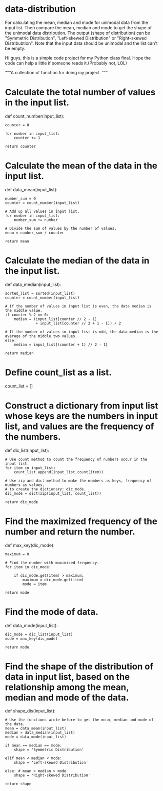 # data-distribution
For calculating the mean, median and mode for unimodal data from the input list. Then compare the mean, median and mode to get the shape of the unimodal data distribution. The output (shape of distribution) can be "Symmetric Distribution", "Left-skewed Distribution" or "Right-skewed Distribubtion". Note that the input data should be unimodal and the list can't be empty.

Hi guys, this is a simple code project for my Python class final.
Hope the code can help a little if someone reads it.(Probably not, LOL)

"""A collection of function for doing my project.
"""

# Calculate the total number of values in the input list.
def count_number(input_list):
    
    counter = 0
    
    for number in input_list:
        counter += 1
    
    return counter

# Calculate the mean of the data in the input list.
def data_mean(input_list):
    
    number_sum = 0
    counter = count_number(input_list)
    
    # Add up all values in input list.
    for number in input_list:
        number_sum += number
        
    # Divide the sum of values by the number of values.
    mean = number_sum / counter

    return mean

# Calculate the median of the data in the input list.
def data_median(input_list):
    
    sorted_list = sorted(input_list)
    counter = count_number(input_list)
    
    # If the number of values in input list is even, the data median is the middle value.
    if counter % 2 == 0:
        median = (input_list[counter // 2 - 1] 
                  + input_list[counter // 2 + 1 - 1]) / 2
    
    # If the number of values in input list is odd, the data median is the average of the middle two values.
    else:
        median = input_list[(counter + 1) // 2 - 1]
    
    return median

# Define count_list as a list.
count_list = []

# Construct a dictionary from input list whose keys are the numbers in input list, and values are the frequency of the numbers.
def dic_list(input_list):
   
    # Use count method to count the frequency of numbers occur in the input list.
    for item in input_list:
        count_list.append(input_list.count(item))
    
    # Use zip and dict method to make the numbers as keys, frequency of numbers as values,
    # to create the dictionary: dic_mode.
    dic_mode = dict(zip(input_list, count_list))

    return dic_mode

# Find the maximized frequency of the number and return the number.
def max_key(dic_mode):
    
    maximum = 0
    
    # Find the number with maximized frequency.
    for item in dic_mode:
        
        if dic_mode.get(item) > maximum:
            maximum = dic_mode.get(item)
            mode = item
    
    return mode 

# Find the mode of data.
def data_mode(input_list):
    
    dic_mode = dic_list(input_list)
    mode = max_key(dic_mode)
    
    return mode

# Find the shape of the distribution of data in input list, based on the relationship among the mean, median and mode of the data.
def shape_dis(input_list):
    
    # Use the functions wrote before to get the mean, median and mode of the data.
    mean = data_mean(input_list)
    median = data_median(input_list)
    mode = data_mode(input_list)
    
    if mean == median == mode:
        shape = 'Symmetric Distribution'
    
    elif mean < median < mode:
        shape = 'Left-skewed Distribution'
    
    else: # mean > median > mode
        shape = 'Right-skewed Distribution'
        
    return shape
